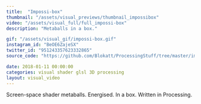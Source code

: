 ```yaml
---
title:  "Impossi-box"
thumbnail: "/assets/visual_previews/thumbnail_impossibox"
video: "/assets/visual_full/full_impossi-box"
description: "Metaballs in a box."

gif: "/assets/visual_gif/impossi-box.gif"
instagram_id: "BeOE6ZajeSX"
twitter_id: "951243357623332865" 
source_code: "https://github.com/Blokatt/ProcessingStuff/tree/master/impossiBox" 

date: 2018-01-11 00:00:00
categories: visual shader glsl 3D processing
layout: visual_video
---
```

Screen-space shader metaballs. Energised. In a box. Written in Processing.